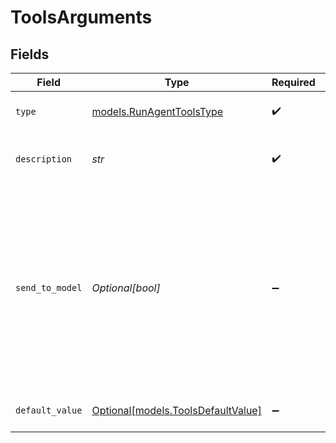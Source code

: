 # ToolsArguments


## Fields

| Field                                                                                                                                                                 | Type                                                                                                                                                                  | Required                                                                                                                                                              | Description                                                                                                                                                           |
| --------------------------------------------------------------------------------------------------------------------------------------------------------------------- | --------------------------------------------------------------------------------------------------------------------------------------------------------------------- | --------------------------------------------------------------------------------------------------------------------------------------------------------------------- | --------------------------------------------------------------------------------------------------------------------------------------------------------------------- |
| `type`                                                                                                                                                                | [models.RunAgentToolsType](../models/runagenttoolstype.md)                                                                                                            | :heavy_check_mark:                                                                                                                                                    | The type of the argument.                                                                                                                                             |
| `description`                                                                                                                                                         | *str*                                                                                                                                                                 | :heavy_check_mark:                                                                                                                                                    | A description of the argument.                                                                                                                                        |
| `send_to_model`                                                                                                                                                       | *Optional[bool]*                                                                                                                                                      | :heavy_minus_sign:                                                                                                                                                    | Whether to send the argument to the model. If set to false, the argument will not be sent to the model and needs to be provided by the user or it will be left blank. |
| `default_value`                                                                                                                                                       | [Optional[models.ToolsDefaultValue]](../models/toolsdefaultvalue.md)                                                                                                  | :heavy_minus_sign:                                                                                                                                                    | The default value of the argument.                                                                                                                                    |